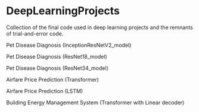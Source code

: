 # DeepLearningProjects
Collection of the final code used in deep learning projects and the remnants of trial-and-error code.

Pet Disease Diagnosis (InceptionResNetV2_model)

Pet Disease Diagnosis (ResNet18_model)

Pet Disease Diagnosis (ResNet34_model)

Airfare Price Prediction (Transformer)

Airfare Price Prediction (LSTM)

Building Energy Management System (Transformer with Linear decoder)

